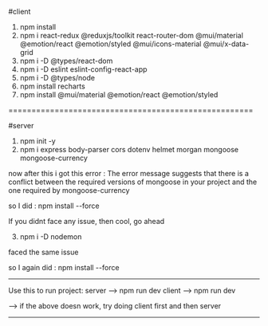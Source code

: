 #client
1) npm install
2) npm i react-redux @reduxjs/toolkit react-router-dom @mui/material @emotion/react @emotion/styled @mui/icons-material @mui/x-data-grid 
3) npm i -D @types/react-dom
4) npm i -D eslint eslint-config-react-app
5) npm i -D @types/node
6) npm install recharts
7) npm install @mui/material @emotion/react @emotion/styled

=====================================================

#server
1) npm init -y
2) npm i express body-parser cors dotenv helmet morgan mongoose mongoose-currency

now after this i got this error : The error message suggests that there is a conflict between the required versions of mongoose in your project and the one required by mongoose-currency

so I did : npm install --force

If you didnt face any issue, then cool, go ahead

3) npm i -D nodemon 

faced the same issue 

so I again did : npm install --force

**************************************

Use this to run project:
server -->  npm run dev
client --> npm run dev

--> if the above doesn work, try doing client first and then server

**************************************
